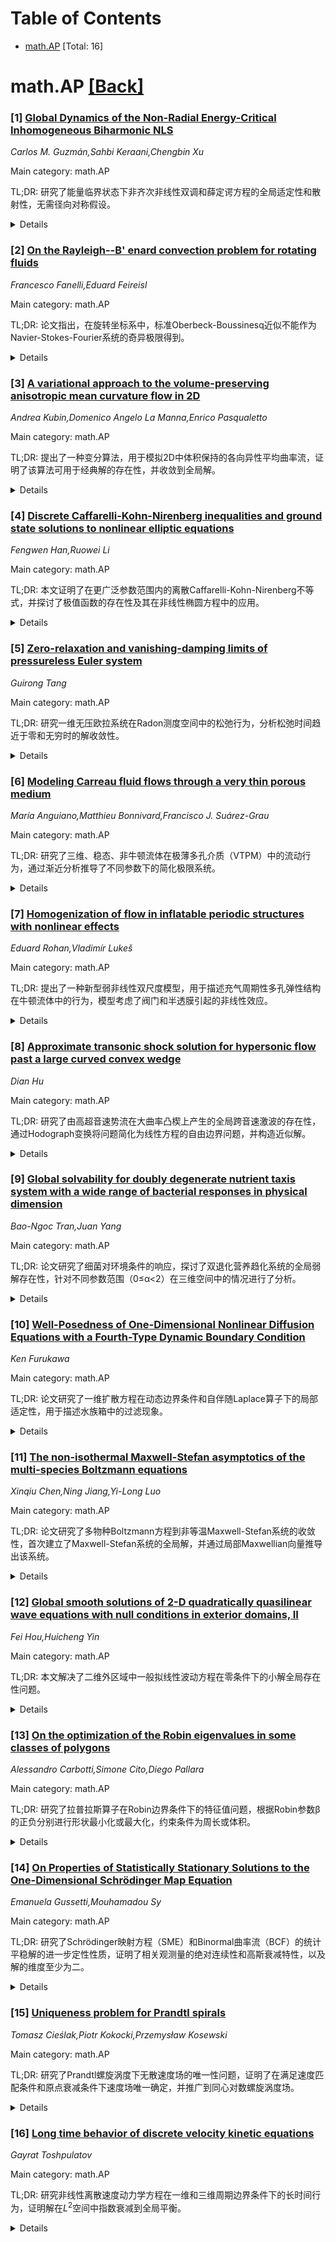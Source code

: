 <div id=toc></div>

# Table of Contents

- [math.AP](#math.AP) [Total: 16]


<div id='math.AP'></div>

# math.AP [[Back]](#toc)

### [1] [Global Dynamics of the Non-Radial Energy-Critical Inhomogeneous Biharmonic NLS](https://arxiv.org/abs/2508.02796)
*Carlos M. Guzmán,Sahbi Keraani,Chengbin Xu*

Main category: math.AP

TL;DR: 研究了能量临界状态下非齐次非线性双调和薛定谔方程的全局适定性和散射性，无需径向对称假设。


<details>
  <summary>Details</summary>
Motivation: 探讨在非径向对称和非守恒量（动能）条件下，解决非齐次非线性双调和薛定谔方程的全局适定性和散射性问题。

Method: 基于Kenig-Merle方法，开发了改进的集中紧性和刚性框架，克服了空间非齐次性和四阶色散算子带来的分析挑战。

Result: 在子临界假设下，证明了全局适定性和散射性。

Conclusion: 在非径向对称和非守恒量条件下，成功解决了方程的全局适定性和散射性问题，为相关研究提供了新思路。

Abstract: We investigate the focusing inhomogeneous nonlinear biharmonic Schr\"odinger
equation \[ i\partial_t u + \Delta^2 u - |x|^{-b}|u|^p u = 0 \quad \text{on }
\mathbb{R} \times \mathbb{R}^N, \] in the energy-critical regime, $p = \frac{8
- 2b}{N - 4}$, and $5 \leq N < 12$. We focus on the challenging non-radial
setting and establish global well-posedness and scattering under the
subcritical assumption $ \sup_{t \in I} \|\Delta u(t)\|_{L^2} < \|\Delta
W\|_{L^2}, $ where $W$ denotes the ground state solution to the associated
elliptic equation.
  In contrast to previous results in the homogeneous case ($b = 0$), which
often rely on radial symmetry and conserved quantities, our analysis is carried
out without symmetry assumptions and under a non-conserved quantity, the
kinetic energy. The presence of spatial inhomogeneity combined with the
fourth-order dispersive operator introduces substantial analytical challenges.
To overcome these difficulties, we develop a refined concentration-compactness
and rigidity framework, based on the Kenig-Merle approach \cite{KM}, but more
directly inspired by recent work of Murphy and the first author \cite{CM} in
the second-order inhomogeneous setting.

</details>


### [2] [On the Rayleigh--B\' enard convection problem for rotating fluids](https://arxiv.org/abs/2508.02933)
*Francesco Fanelli,Eduard Feireisl*

Main category: math.AP

TL;DR: 论文指出，在旋转坐标系中，标准Oberbeck-Boussinesq近似不能作为Navier-Stokes-Fourier系统的奇异极限得到。


<details>
  <summary>Details</summary>
Motivation: 研究传统热驱动流体模型的局限性，特别是在旋转坐标系中的适用性。

Method: 通过分析Navier-Stokes-Fourier系统在旋转坐标系中的行为，探讨Oberbeck-Boussinesq近似的适用条件。

Result: 发现标准Oberbeck-Boussinesq近似在旋转坐标系中无法作为Navier-Stokes-Fourier系统的奇异极限。

Conclusion: 旋转坐标系中的浮力效应需要更复杂的模型描述，标准近似不适用。

Abstract: In contrast with a large variety of conventional models of thermally driven
fluids, we show that the standard Oberbeck--Boussinesq approximation
\emph{cannot} be obtained as a singular limit of the Navier--Stokes--Fourier
system in the rotational coordinate system, with the buoyancy force
proportional to the sum of the gravitational and centrifugal forces multiplied
by the temperature variation.

</details>


### [3] [A variational approach to the volume-preserving anisotropic mean curvature flow in 2D](https://arxiv.org/abs/2508.03134)
*Andrea Kubin,Domenico Angelo La Manna,Enrico Pasqualetto*

Main category: math.AP

TL;DR: 提出了一种变分算法，用于模拟2D中体积保持的各向异性平均曲率流，证明了该算法可用于经典解的存在性，并收敛到全局解。


<details>
  <summary>Details</summary>
Motivation: 研究体积保持的各向异性平均曲率流，开发一种有效的数值方法以证明解的存在性和收敛性。

Method: 基于最小化运动方案的变分算法。

Result: 算法能证明经典解的存在性，并收敛到全局解。

Conclusion: 该变分算法为研究体积保持的各向异性平均曲率流提供了有效的理论工具。

Abstract: In this article, we introduce a variational algorithm, in the spirit of the
minimizing movements scheme, to model the volume-preserving anisotropic mean
curvature flow in 2D. We show that this algorithm can be used to prove the
existence of classical solutions. Moreover, we prove that this algorithm
converges to the global solution of the equation.

</details>


### [4] [Discrete Caffarelli-Kohn-Nirenberg inequalities and ground state solutions to nonlinear elliptic equations](https://arxiv.org/abs/2508.03195)
*Fengwen Han,Ruowei Li*

Main category: math.AP

TL;DR: 本文证明了在更广泛参数范围内的离散Caffarelli-Kohn-Nirenberg不等式，并探讨了极值函数的存在性及其在非线性椭圆方程中的应用。


<details>
  <summary>Details</summary>
Motivation: 扩展经典连续版本的不等式到离散格点，并研究其极值函数的存在性及其应用。

Method: 在离散格点上证明不等式，利用离散Schwarz重排技术研究极值函数的存在性。

Result: 在超临界情况下证明了极值函数的存在性，并应用于非线性椭圆方程的正基态解。

Conclusion: 离散版本的不等式在更广泛参数范围内成立，且极值函数的存在性为非线性问题提供了新的解。

Abstract: In this paper, we prove the discrete Caffarelli-Kohn-Nirenberg inequalities
on the lattice $\mathbb{Z}^{N}$ ($N\geq 1$) in a broader range of parameters
than the classical continuous version [8]: \[ \parallel
u\parallel_{\ell_{b}^{q}}\leq C(a,b,c,p,q,r,\theta,N)\parallel
u\parallel_{D_{a}^{1,p}}^{\theta}\parallel
u\parallel_{\ell_{c}^{r}}^{1-\theta},\:\forall u\in
D_{a,0}^{1,p}(\mathbb{Z}^{N}) \cap \ell_c ^r(\mathbb{Z}^{N}), \] where
$p,q,r>1,0\leq\theta\leq1$,
$\frac{1}{p}+\frac{a}{N}>0,\frac{1}{r}+\frac{c}{N}>0,b\leq\theta
a+(1-\theta)c,$$\frac{1}{q^{\ast}}+\frac{b}{N}=
\theta(\frac{1}{p}+\frac{a-1}{N})+(1-\theta)(\frac{1}{r}+\frac{c}{N})$ and
$q\geq q^{\ast}$. For two special cases $\theta=1,a=0$ and $a=b=c=0$, by the
discrete Schwarz rearrangement established in [24], we prove the existence of
extremal functions for the best constants in the supercritical case
$q>q^{\ast}$. As an application, we get positive ground state solutions to the
nonlinear elliptic equations.

</details>


### [5] [Zero-relaxation and vanishing-damping limits of pressureless Euler system](https://arxiv.org/abs/2508.03198)
*Guirong Tang*

Main category: math.AP

TL;DR: 研究一维无压欧拉系统在Radon测度空间中的松弛行为，分析松弛时间趋近于零和无穷时的解收敛性。


<details>
  <summary>Details</summary>
Motivation: 探讨无压欧拉系统在不同松弛时间下的解行为，理解其收敛性质。

Method: 在Radon测度空间中分析熵解，研究松弛时间趋近于零和无穷时的极限行为。

Result: 松弛时间趋近于零时，解收敛到静态解；趋近于无穷时，解收敛到无阻尼系统的解。

Conclusion: 松弛时间的变化显著影响无压欧拉系统的解行为，揭示了其动态特性。

Abstract: We are concerned with the one-dimensional pressureless Euler system with
relaxation in the Radon measure space. As the relaxation time tends to zero,
the entropy solution converges to a static solution with the density converging
to its initial value. As the relaxation time tends to infinity, which means the
damping vanishes, the entropy solution of damped pressureless Euler system
converges to that of pressureless Euler system.

</details>


### [6] [Modeling Carreau fluid flows through a very thin porous medium](https://arxiv.org/abs/2508.03214)
*María Anguiano,Matthieu Bonnivard,Francisco J. Suárez-Grau*

Main category: math.AP

TL;DR: 研究了三维、稳态、非牛顿流体在极薄多孔介质（VTPM）中的流动行为，通过渐近分析推导了不同参数下的简化极限系统。


<details>
  <summary>Details</summary>
Motivation: 探索极薄多孔介质中非牛顿流体的流动特性，为实际应用提供理论支持。

Method: 使用渐近技术分析流体行为，结合压力分解和展开方法推导极限系统。

Result: 根据参数γ和流动指数r，得到了不同的线性和非线性简化极限系统，并给出了过滤速度和达西定律的显式表达式。

Conclusion: 为极薄多孔介质中非牛顿流体的流动提供了新的理论框架和简化模型。

Abstract: This study investigates three-dimensional, steady-state, and non-Newtonian
flows within a very thin porous medium (VTPM). The medium is modeled as a
domain confined between two parallel plates and perforated by solid cylinders
that connect the plates and are distributed periodically in perpendicular
directions. We denote the order of magnitude of the thickness of the domain by
$\epsilon$ and define the period and order of magnitude of the cylinders'
diameter by $\epsilon$^l, where 0 < l < 1 is fixed. In other words, we consider
the regime $\epsilon$ $\ll$ $\epsilon$^l. We assume that the viscosity of the
non-Newtonian fluid follows Carreau's law and is scaled by a factor of
$\epsilon$^$\gamma$, where $\gamma$ is a real number. Using asymptotic
techniques with respect to the thickness of the domain, we perform a new,
complete study of the asymptotic behaviour of the fluid as $\epsilon$ tends to
zero. Our mathematical analysis is based on deriving sharp a priori estimates
through pressure decomposition, and on compactness results for the rescaled
velocity and pressure, obtained using the unfolding method. Depending on
$\gamma$ and the flow index r, we rigorously derive different linear and
nonlinear reduced limit systems. These systems allow us to obtain explicit
expressions for the filtration velocity and simpler Darcy's laws for limit
pressure.

</details>


### [7] [Homogenization of flow in inflatable periodic structures with nonlinear effects](https://arxiv.org/abs/2508.03225)
*Eduard Rohan,Vladimír Lukeš*

Main category: math.AP

TL;DR: 提出了一种新型弱非线性双尺度模型，用于描述充气周期性多孔弹性结构在牛顿流体中的行为，模型考虑了阀门和半透膜引起的非线性效应。


<details>
  <summary>Details</summary>
Motivation: 设计一种计算工具，用于设计多孔超材料，以支持流体传输或形状变形等潜在应用。

Method: 通过小变形假设和欧拉框架下的平衡条件，推导了均匀化模型，并利用敏感性分析近似变形相关的均匀化系数和渗透率。

Result: 数值模拟展示了充气过程及双材料悬臂梁的弯曲现象。

Conclusion: 该双尺度模型为多孔超材料的设计提供了有效的计算工具。

Abstract: The paper presents a new type of weakly nonlinear two-scale model of
inflatable periodic poroelastic structures saturated by Newtonian fluids. The
periodic microstructures incorporate fluid inclusions connected to the fluid
channels by admission and ejection valves respected by a 0D model. This induces
a nonlinearity in the macroscopic Biot-type model, whereby the Darcy flow model
governs the fluid transport due to the channels. Moreover, the fluid channels
consist of compartments separated by semipermeable membranes inducing the
pressure discontinuity. The homogenized model is derived under the small
deformation assumption, however the equilibrium is considered in the Eulerian
frame. Deformation-dependent homogenized coefficients of the incremental
poroelasticity constitutive law and the permeability are approximated using the
sensitivity analysis, to avoid coupled two-scale iterations. Numerical
simulations illustrate the inflation process in time. Example of a bi-material
cantilever demonstrates the inflation induced bending. The proposed two-scale
model is intended to provide a computational tool for designing of porous
metamaterials for fluid transport, or shape morphing with various potential
applications.

</details>


### [8] [Approximate transonic shock solution for hypersonic flow past a large curved convex wedge](https://arxiv.org/abs/2508.03255)
*Dian Hu*

Main category: math.AP

TL;DR: 研究了由高超音速势流在大曲率凸楔上产生的全局跨音速激波的存在性，通过Hodograph变换将问题简化为线性方程的自由边界问题，并构造近似解。


<details>
  <summary>Details</summary>
Motivation: 探索高超音速势流在复杂几何形状下产生的跨音速激波的数学描述和求解方法。

Method: 采用Hodograph变换将问题转化为线性方程的自由边界问题，构造近似边界并求解窄区域椭圆边界值问题。

Result: 通过加权Schauder估计，获得了自由边界的误差估计。

Conclusion: 成功构造了近似解并验证了其有效性，为复杂几何下的跨音速激波问题提供了理论支持。

Abstract: In this paper, we study the existence of a global transonic shock generated
by hypersonic potential flow over a large curved convex wedge. Modeling
2-dimensional steady potential flow leads to a free boundary value problem of
quasilinear equation. By applying the hodograph transformation, in which one of
the coordinate is the unknown function, this problem is reduced to a free
boundary value problem of linear equation. For hypersonic incoming flow with
adiabatic index $\gamma=2$, we construct an approximate boundary based on the
asymptotic state. Then, within the region defined by this approximate boundary,
we solve a narrow-region elliptic boundary value problem. This solution serves
as the approximate solution to the free boundary problem that we seek.
Utilizing uniform weighted Schauder estimates for the elliptic mixed boundary
value problem in the narrow region, we obtain an error estimate for the free
boundary.

</details>


### [9] [Global solvability for doubly degenerate nutrient taxis system with a wide range of bacterial responses in physical dimension](https://arxiv.org/abs/2508.03268)
*Bao-Ngoc Tran,Juan Yang*

Main category: math.AP

TL;DR: 论文研究了细菌对环境条件的响应，探讨了双退化营养趋化系统的全局弱解存在性，针对不同参数范围（0≤α<2）在三维空间中的情况进行了分析。


<details>
  <summary>Details</summary>
Motivation: 研究细菌在环境条件下的响应行为，特别是双退化营养趋化系统的全局弱解存在性，填补了参数范围0≤α<2在三维空间中的研究空白。

Method: 通过分析双非线性扩散和趋化效应的强弱，将问题分为三种情况（弱、中、强趋化效应）进行研究。

Result: 总结了不同参数范围下系统的全局弱解存在性，并提出了在三维空间中的分类分析。

Conclusion: 论文为双退化营养趋化系统在0≤α<2范围内的全局弱解存在性提供了全面的分析框架，特别是在三维空间中。

Abstract: Motivated by the study of bacteria's response to environmental conditions, we
consider the doubly degenerate nutrient taxis system \begin{align*}
\begin{cases} u_t=\nabla\cdot(uv\nabla u)-\chi\nabla\cdot(u^{\alpha}v\nabla
v)+\ell uv,\\ v_t=\Delta v-uv, \end{cases} \end{align*} subjected to no-flux
boundary conditions and smooth initial data, where $\alpha\in\mathbb{R}$ is the
bacterial response parameter. Global solvability of weak solutions to this
taxis system is highly challenging due to not only the doubly nonlinear
diffusion and its degeneracy but also the strong chemotactic effect, where the
latter is strong at the large species density if $\alpha$ is close to $2$ or at
the small species density if $\alpha<0$. Recent findings on the global weak
solvability for the considered system are summarised as follows \begin{itemize}
\item In [M. Winkler, \textit{Trans. Amer. Math. Soc.}, 2021] for $\alpha=2$,
$N=1$; \item In [M. Winkler, \textit{J. Differ. Equ.}, 2024] for $1\le\alpha\le
2$, $N=2$ with initial data of small size if $\alpha=2$; \item In [Z. Zhang and
Y. Li, \textit{arXiv:2405.20637}, 2024] for $\alpha=2$, $N=2$; and \item In [G.
Li, \textit{J. Differ. Equ.}, 2022] for $\frac{7}{6}<\alpha<\frac{13}{9}$,
$N=3$. \end{itemize} Our work aims to provide a picture of global weak
solvability for $0\le\alpha<2$ in the physically dimensional setting $N=3$. As
suggested by the analysis, it is divided into three separable cases, including
(i) $0\le\alpha\le 1$: Weak chemotaxis effect; (ii) $1<\alpha\le 3/2$: Moderate
chemotaxis effect; and (iii) $3/2<\alpha<2$: Strong chemotaxis effect.

</details>


### [10] [Well-Posedness of One-Dimensional Nonlinear Diffusion Equations with a Fourth-Type Dynamic Boundary Condition](https://arxiv.org/abs/2508.03288)
*Ken Furukawa*

Main category: math.AP

TL;DR: 论文研究了一维扩散方程在动态边界条件和自伴随Laplace算子下的局部适定性，用于描述水族箱中的过滤现象。


<details>
  <summary>Details</summary>
Motivation: 探讨一种新型边界条件（FK型）对扩散方程的影响，以更准确地描述边界间的相互作用。

Method: 基于L^p-L^q极大正则性类框架，分析Cauchy问题的适定性。

Result: 证明了在FK型边界条件下，扩散方程的局部适定性成立。

Conclusion: FK型边界条件为描述边界相互作用提供了有效模型，扩展了传统边界条件的应用范围。

Abstract: This paper addresses the local well-posedness of the Cauchy problem for a
one-dimensional diffusion equation equipped with a dynamic boundary condition
and an additional boundary condition that renders the one-dimensional Laplace
operator self-adjoint. The equation serves as a model for describing filtration
in aquaria, originally introduced by the author and Kitahata. The boundary
condition treated in this work differs from classical types such as Dirichlet,
Neumann, and Robin conditions; we refer to it as the fourth or FK-type boundary
condition. The boundary condition is designed to capture interactions between
the two boundaries in the context of filtration. The framework for establishing
well-posedness is based on L^p-L^q maximal regularity classes.

</details>


### [11] [The non-isothermal Maxwell-Stefan asymptotics of the multi-species Boltzmann equations](https://arxiv.org/abs/2508.03311)
*Xinqiu Chen,Ning Jiang,Yi-Long Luo*

Main category: math.AP

TL;DR: 论文研究了多物种Boltzmann方程到非等温Maxwell-Stefan系统的收敛性，首次建立了Maxwell-Stefan系统的全局解，并通过局部Maxwellian向量推导出该系统。


<details>
  <summary>Details</summary>
Motivation: 研究多物种Boltzmann方程在扩散尺度下如何收敛到非等温Maxwell-Stefan系统，填补了从等温到非等温情况的空白。

Method: 通过构造局部Maxwellian向量，并利用全局解的流体量，建立了线性化算子的局部强制性性质。

Result: 首次证明了多物种Boltzmann方程在Knudsen数ε下的全局解，严格验证了非等温Maxwell-Stefan渐近性。

Conclusion: 该研究将Bondesan和Briant的工作从等温推广到非等温情况，为相关领域提供了新的理论基础。

Abstract: We study the convergence from the multi-species Boltzmann equations to the
non-isothermal Maxwell-Stefan system. The global-in-time well-posedness of the
Maxwell-Stefan system is first established. The solution is utilized as the
fluid quantities to construct a local Maxwellian vector. The Maxwell-Stefan
system can be derived from the multi-species Boltzmann equations under
diffusive scaling by adding a relation on the total concentration. Different
with the classical hydrodynamic limits of the Boltzmann equations, the
Maxwellian based on the Maxwell-Stefan system is not a local equilibrium for
the mixtures due to cross-interactions. A local coercivity property for the
operator linearized around the local Maxwellian is established, based on the
explicit spectral gap of the operator linearized around the global equilibrium.
The global-in-time solution to the multi-species Boltzmann equations uniform in
Knudsen number $\varepsilon$ is established in this scaling, thus the first
non-isothermal Maxwell-Stefan asymptotics is rigorously justified. This
generalizes Bondesan and Briant's work \cite{briant2021stability} from
isothermal to non-isothermal case.

</details>


### [12] [Global smooth solutions of 2-D quadratically quasilinear wave equations with null conditions in exterior domains, II](https://arxiv.org/abs/2508.03348)
*Fei Hou,Huicheng Yin*

Main category: math.AP

TL;DR: 本文解决了二维外区域中一般拟线性波动方程在零条件下的小解全局存在性问题。


<details>
  <summary>Details</summary>
Motivation: 尽管二维拟线性波动方程在零条件下的全局解在Cauchy问题中已解决，但在外区域的初始边界值问题中仍为开放问题。本文旨在填补这一空白。

Method: 通过寻找零条件下方程的适当散度结构，引入新变量消除非线性项，并推导解及其导数的新精确点时空衰减估计。

Result: 证明了二维外区域中一般拟线性波动方程在零条件下的小解全局存在性。

Conclusion: 本文成功解决了这一开放问题，为相关领域提供了新的理论支持。

Abstract: In the paper [S. Alinhac, The null condition for quasilinear wave equations
in two space dimensions I, Invent. Math. 145 (2001), no. 3, 597-618], S.
Alinhac established the global existence of small data smooth solutions to the
Cauchy problem of 2-D quadratically quasilinear wave equations with null
conditions. However, for the corresponding 2-D initial boundary value problem
in exterior domains, it is still open whether the global solutions exist. When
the 2-D quadratic nonlinearity admits a special $Q_0$ type null form, the
global small solution is shown in our previous article [Hou Fei, Yin Huicheng,
Yuan Meng, Global smooth solutions of 2-D quadratically quasilinear wave
equations with null conditions in exterior domains, arXiv:2411.06984]. In the
present paper, we now solve this open problem through proving the global
existence of small solutions to 2-D general quasilinear wave equations with
null conditions in exterior domains. Our proof procedure is based on finding
appropriate divergence structures of quasilinear wave equations under null
conditions, introducing a good unknown to eliminate the resulting $Q_0$ type
nonlinearity and deriving some new precise pointwise spacetime decay estimates
of solutions and their derivatives.

</details>


### [13] [On the optimization of the Robin eigenvalues in some classes of polygons](https://arxiv.org/abs/2508.03502)
*Alessandro Carbotti,Simone Cito,Diego Pallara*

Main category: math.AP

TL;DR: 研究了拉普拉斯算子在Robin边界条件下的特征值问题，根据Robin参数β的正负分别进行形状最小化或最大化，约束条件为周长或体积。


<details>
  <summary>Details</summary>
Motivation: 探讨在不同Robin参数下，广义多边形形状对特征值的影响，为优化设计提供理论支持。

Method: 在广义多边形类中，通过约束周长或体积，对第一特征值进行形状优化。

Result: 针对β>0和β<0分别得到形状最小化和最大化的解。

Conclusion: 在给定约束下，广义多边形形状优化问题有解，且解的性质依赖于Robin参数的符号。

Abstract: Given the eigenvalue problem for the Laplacian with Robin boundary
conditions, (with $\beta\in\R\setminus\{0\}$ the Robin parameter), we consider
a shape minimization problem for a function of the first eigenvalues if
$\beta>0$ and a shape maximization problem if $\beta<0$. Both problems are
settled in a suitable class of generalized polygons with an upper bound on the
number of sides, under either perimeter or volume constraint.

</details>


### [14] [On Properties of Statistically Stationary Solutions to the One-Dimensional Schrödinger Map Equation](https://arxiv.org/abs/2508.03551)
*Emanuela Gussetti,Mouhamadou Sy*

Main category: math.AP

TL;DR: 研究了Schrödinger映射方程（SME）和Binormal曲率流（BCF）的统计平稳解的进一步定性性质，证明了相关观测量的绝对连续性和高斯衰减特性，以及解的维度至少为二。


<details>
  <summary>Details</summary>
Motivation: 继续E. G.和M. Hofmanová的工作，深入探讨SME和BCF的统计平稳解的定性性质。

Method: 分析统计平稳解的相关观测量的绝对连续性和高斯衰减特性，并证明解的维度至少为二。

Result: 证明了SME和BCF的统计平稳解的相关观测量的绝对连续性和高斯衰减特性，且解的维度至少为二。

Conclusion: SME和BCF的统计平稳解具有绝对连续性和高斯衰减特性，且解的维度至少为二，这些性质在适当修改范数后可直接应用于BCF。

Abstract: We investigate further qualitative properties of statistically stationary
solutions to the Schr\"odinger map equation (SME) and the Binormal Curvature
Flow (BCF), continuing the work initiated by E. G., M. Hofmanov\'a. Concerning
the statistically stationary solutions to the SME, we show that the laws of
some relevant observables (such as the space average and the energy) are
absolutely continuous with respect to the Lebesgue measure, with a Gaussian
decay property for the energy. We further prove that the law $\mu$ of the
statistically stationary solution has dimension of at least two: this means
that any compact set of Hausdorff dimension smaller than two has $\mu$-measure
zero. These properties, with appropriate modifications of the norms, pass
directly to the statistically stationary solutions to the BCF.

</details>


### [15] [Uniqueness problem for Prandtl spirals](https://arxiv.org/abs/2508.03554)
*Tomasz Cieślak,Piotr Kokocki,Przemysław Kosewski*

Main category: math.AP

TL;DR: 研究了Prandtl螺旋涡度下无散速度场的唯一性问题，证明了在满足速度匹配条件和原点衰减条件下速度场唯一确定，并推广到同心对数螺旋涡度场。


<details>
  <summary>Details</summary>
Motivation: 探讨Prandtl螺旋涡度下速度场的唯一性，为流体力学中的涡度问题提供理论支持。

Method: 通过构造对数螺旋外部的显式共形映射，将问题转化为带状区域上全纯函数的唯一性证明。

Result: 证明了在特定条件下速度场唯一，并推广到更一般的涡度场。

Conclusion: 通过共形映射方法，解决了Prandtl螺旋涡度下速度场的唯一性问题，并提供了新的推导公式。

Abstract: In this paper, we study the problem of uniqueness of a divergence-free
velocity field with vorticity given by the Prandtl spiral. We show that if the
class of admissible velocities is restricted to those satisfying the velocity
matching condition and an appropriate decay condition at the origin of the
spiral, then the velocity field is uniquely determined. We subsequently extend
the result to the case of fields with vorticity composed of unions of
concentric logarithmic spirals. As a by-product, we derive an alternative way
of deriving formula for the velocity corresponding to the Prandtl spirals. The
proof relies on an approach that is of independent interest. We construct an
explicit conformal map from the exterior of a logarithmic spiral onto a strip.
This transformation reduces the problem to establishing the uniqueness of a
holomorphic function defined on the strip, under non-standard boundary and
decay conditions.

</details>


### [16] [Long time behavior of discrete velocity kinetic equations](https://arxiv.org/abs/2508.03646)
*Gayrat Toshpulatov*

Main category: math.AP

TL;DR: 研究非线性离散速度动力学方程在一维和三维周期边界条件下的长时间行为，证明解在$L^2$空间中指数衰减到全局平衡。


<details>
  <summary>Details</summary>
Motivation: 探讨非线性离散速度动力学方程的长时间行为，特别是解向全局平衡的收敛性。

Method: 通过构造合适的Lyapunov泛函（修改Boltzmann熵）来证明解的指数衰减。

Result: 结果适用于包括Goldstein-Taylor和Carleman方程在内的广泛相互作用率，收敛速率估计明确且构造性强。

Conclusion: 技术方法有效，为类似问题提供了明确的收敛速率估计。

Abstract: We study long time behavior of some nonlinear discrete velocity kinetic
equations in the one and three dimensions with periodic boundary conditions. We
prove the exponential time decay of solutions towards the global equilibrium in
the $L^2$ space. Our result holds for a wide class of interaction rates
including the Goldstein-Taylor and Carleman equations, and the estimates on the
rate of convergence are explicit and constructive. The technique is based on
the construction of suitable Lyapunov functionals by modifying Boltzmann's
entropy.

</details>
